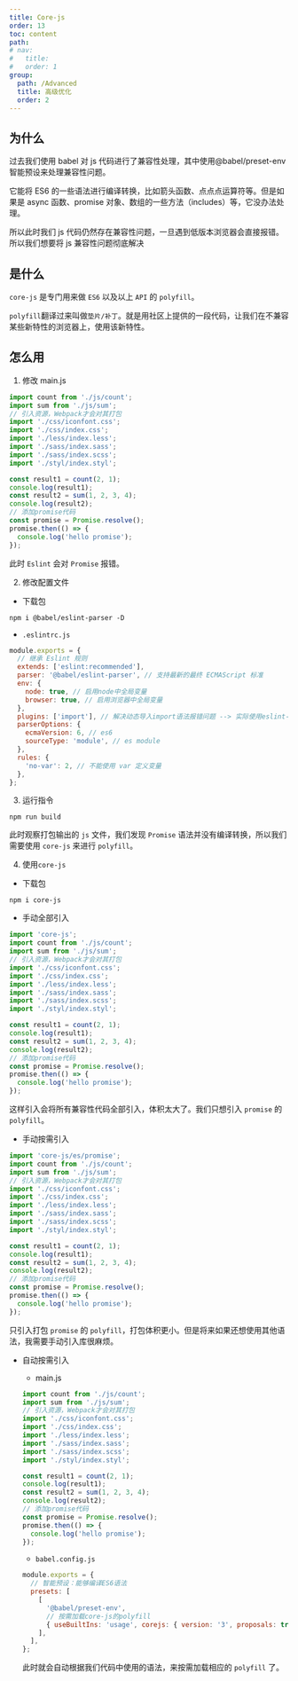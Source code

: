 ```yaml
---
title: Core-js
order: 13
toc: content
path:
# nav:
#   title:
#   order: 1
group:
  path: /Advanced
  title: 高级优化
  order: 2
---
```


## 为什么

过去我们使用 babel 对 js 代码进行了兼容性处理，其中使用@babel/preset-env 智能预设来处理兼容性问题。

它能将 ES6 的一些语法进行编译转换，比如箭头函数、点点点运算符等。但是如果是 async 函数、promise 对象、数组的一些方法（includes）等，它没办法处理。

所以此时我们 js 代码仍然存在兼容性问题，一旦遇到低版本浏览器会直接报错。所以我们想要将 js 兼容性问题彻底解决

## 是什么

`core-js` 是专门用来做 `ES6` 以及以上 `API` 的 `polyfill`。

`polyfill`翻译过来叫做`垫片/补丁`。就是用社区上提供的一段代码，让我们在不兼容某些新特性的浏览器上，使用该新特性。

## 怎么用

1. 修改 main.js

```js
import count from './js/count';
import sum from './js/sum';
// 引入资源，Webpack才会对其打包
import './css/iconfont.css';
import './css/index.css';
import './less/index.less';
import './sass/index.sass';
import './sass/index.scss';
import './styl/index.styl';

const result1 = count(2, 1);
console.log(result1);
const result2 = sum(1, 2, 3, 4);
console.log(result2);
// 添加promise代码
const promise = Promise.resolve();
promise.then(() => {
  console.log('hello promise');
});
```

此时 `Eslint` 会对 `Promise` 报错。

2. 修改配置文件

- 下载包

```
npm i @babel/eslint-parser -D
```

- `.eslintrc.js`

```js
module.exports = {
  // 继承 Eslint 规则
  extends: ['eslint:recommended'],
  parser: '@babel/eslint-parser', // 支持最新的最终 ECMAScript 标准
  env: {
    node: true, // 启用node中全局变量
    browser: true, // 启用浏览器中全局变量
  },
  plugins: ['import'], // 解决动态导入import语法报错问题 --> 实际使用eslint-plugin-import的规则解决的
  parserOptions: {
    ecmaVersion: 6, // es6
    sourceType: 'module', // es module
  },
  rules: {
    'no-var': 2, // 不能使用 var 定义变量
  },
};
```

3. 运行指令

```
npm run build
```

此时观察打包输出的 `js` 文件，我们发现 `Promise` 语法并没有编译转换，所以我们需要使用 `core-js` 来进行 `polyfill`。

4. 使用`core-js`

- 下载包

```
npm i core-js
```

- 手动全部引入

```js
import 'core-js';
import count from './js/count';
import sum from './js/sum';
// 引入资源，Webpack才会对其打包
import './css/iconfont.css';
import './css/index.css';
import './less/index.less';
import './sass/index.sass';
import './sass/index.scss';
import './styl/index.styl';

const result1 = count(2, 1);
console.log(result1);
const result2 = sum(1, 2, 3, 4);
console.log(result2);
// 添加promise代码
const promise = Promise.resolve();
promise.then(() => {
  console.log('hello promise');
});
```

这样引入会将所有兼容性代码全部引入，体积太大了。我们只想引入 `promise` 的 `polyfill`。

- 手动按需引入

```js
import 'core-js/es/promise';
import count from './js/count';
import sum from './js/sum';
// 引入资源，Webpack才会对其打包
import './css/iconfont.css';
import './css/index.css';
import './less/index.less';
import './sass/index.sass';
import './sass/index.scss';
import './styl/index.styl';

const result1 = count(2, 1);
console.log(result1);
const result2 = sum(1, 2, 3, 4);
console.log(result2);
// 添加promise代码
const promise = Promise.resolve();
promise.then(() => {
  console.log('hello promise');
});
```

只引入打包 `promise` 的 `polyfill`，打包体积更小。但是将来如果还想使用其他语法，我需要手动引入库很麻烦。

- 自动按需引入

  - main.js

  ```js
  import count from './js/count';
  import sum from './js/sum';
  // 引入资源，Webpack才会对其打包
  import './css/iconfont.css';
  import './css/index.css';
  import './less/index.less';
  import './sass/index.sass';
  import './sass/index.scss';
  import './styl/index.styl';

  const result1 = count(2, 1);
  console.log(result1);
  const result2 = sum(1, 2, 3, 4);
  console.log(result2);
  // 添加promise代码
  const promise = Promise.resolve();
  promise.then(() => {
    console.log('hello promise');
  });
  ```

  - `babel.config.js`

  ```js
  module.exports = {
    // 智能预设：能够编译ES6语法
    presets: [
      [
        '@babel/preset-env',
        // 按需加载core-js的polyfill
        { useBuiltIns: 'usage', corejs: { version: '3', proposals: true } },
      ],
    ],
  };
  ```

  此时就会自动根据我们代码中使用的语法，来按需加载相应的 `polyfill` 了。
